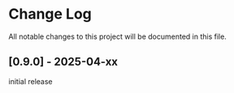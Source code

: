 # Change Log


All notable changes to this project will be documented in this file.


## [0.9.0] - 2025-04-xx

initial release
